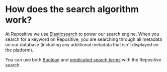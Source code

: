 # How does the search algorithm work?

At Repositive we use [Elasticsearch](https://www.elastic.co/guide/en/elasticsearch/reference/current/index.html) to power our search engine. When you search for a keyword on Repositive, you are searching through all metadata on our database (including any additional metadata that isn't displayed on the platform).

You can use both [Boolean](/help/searching-for-data/boolean) and [predicated search terms](/help/searching-for-data/effective) with the Repositive search.
